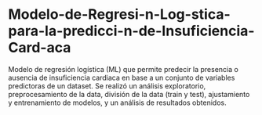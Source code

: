 # Modelo-de-Regresi-n-Log-stica-para-la-predicci-n-de-Insuficiencia-Card-aca
Modelo de regresión logística (ML) que permite predecir la presencia o ausencia de insuficiencia cardiaca en base a un conjunto de variables predictoras de un dataset. Se realizó un análisis exploratorio, preprocesamiento de la data, división de la data (train y test), ajustamiento y entrenamiento de modelos, y un análisis de resultados obtenidos.
